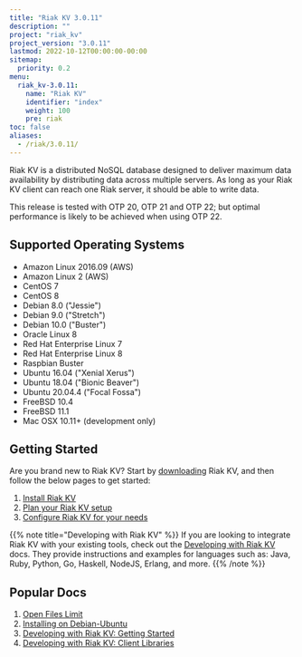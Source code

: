 ```yaml
---
title: "Riak KV 3.0.11"
description: ""
project: "riak_kv"
project_version: "3.0.11"
lastmod: 2022-10-12T00:00:00-00:00
sitemap:
  priority: 0.2
menu:
  riak_kv-3.0.11:
    name: "Riak KV"
    identifier: "index"
    weight: 100
    pre: riak
toc: false
aliases:
  - /riak/3.0.11/
---
```


[aboutenterprise]: https://www.tiot.jp/en/about-us/contact-us/
[config index]: {{<baseurl>}}riak/kv/3.0.11/configuring
[downloads]: {{<baseurl>}}riak/kv/3.0.11/downloads/
[install index]: {{<baseurl>}}riak/kv/3.0.11/setup/installing/
[plan index]: {{<baseurl>}}riak/kv/3.0.11/setup/planning
[perf open files]: {{<baseurl>}}riak/kv/3.0.11/using/performance/open-files-limit
[install debian & ubuntu]: {{<baseurl>}}riak/kv/3.0.11/setup/installing/debian-ubuntu
[getting started]: {{<baseurl>}}riak/kv/3.0.11/developing/getting-started
[dev client libraries]: {{<baseurl>}}riak/kv/3.0.11/developing/client-libraries

Riak KV is a distributed NoSQL database designed to deliver maximum data availability by distributing data across multiple servers. As long as your Riak KV client can reach one Riak server, it should be able to write data.

This release is tested with OTP 20, OTP 21 and OTP 22; but optimal performance is likely to be achieved when using OTP 22.

## Supported Operating Systems

- Amazon Linux 2016.09 (AWS)
- Amazon Linux 2 (AWS)
- CentOS 7
- CentOS 8
- Debian 8.0 ("Jessie")
- Debian 9.0 ("Stretch")
- Debian 10.0 ("Buster")
- Oracle Linux 8
- Red Hat Enterprise Linux 7
- Red Hat Enterprise Linux 8
- Raspbian Buster
- Ubuntu 16.04 ("Xenial Xerus")
- Ubuntu 18.04 ("Bionic Beaver")
- Ubuntu 20.04.4 ("Focal Fossa")
- FreeBSD 10.4
- FreeBSD 11.1
- Mac OSX 10.11+ (development only)

## Getting Started

Are you brand new to Riak KV? Start by [downloading][downloads] Riak KV, and then follow the below pages to get started:

1. [Install Riak KV][install index]
2. [Plan your Riak KV setup][plan index]
3. [Configure Riak KV for your needs][config index]

{{% note title="Developing with Riak KV" %}}
If you are looking to integrate Riak KV with your existing tools, check out the [Developing with Riak KV]({{<baseurl>}}riak/kv/3.0.11/developing) docs. They provide instructions and examples for languages such as: Java, Ruby, Python, Go, Haskell, NodeJS, Erlang, and more.
{{% /note %}}

## Popular Docs

1. [Open Files Limit][perf open files]
2. [Installing on Debian-Ubuntu][install debian & ubuntu]
3. [Developing with Riak KV: Getting Started][getting started]
4. [Developing with Riak KV: Client Libraries][dev client libraries]

